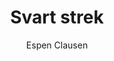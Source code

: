 ---
title: Svart strek
level: 4
author: Espen Clausen
language: nb
external: https://espenec.files.wordpress.com/2015/09/lego-mindstorms-del-4-32.pdf
---